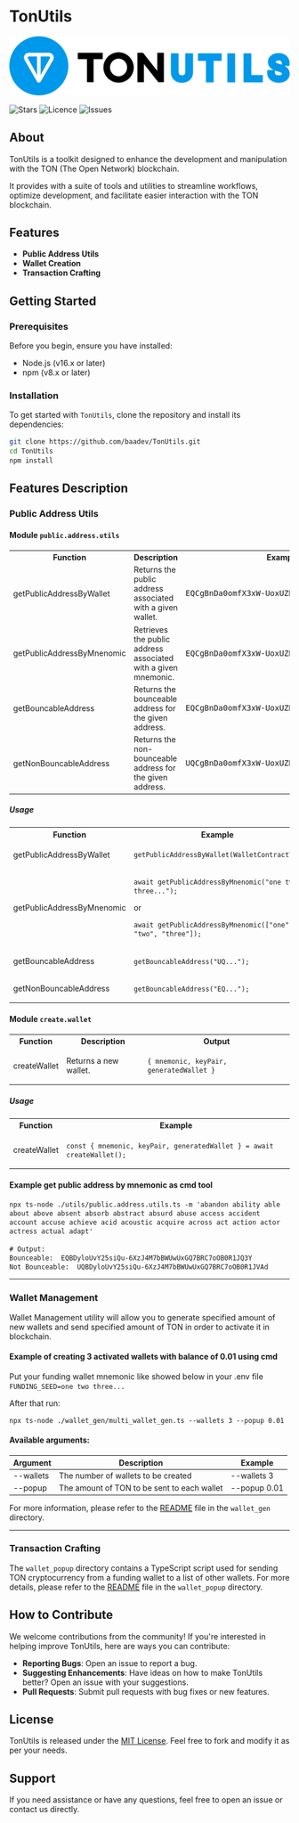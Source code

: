 
# TonUtils

![](https://github.com/baadev/TonUtils/blob/main/assets/TonUtils.png?raw=true)

![Stars](https://img.shields.io/github/stars/baadev/TonUtils?style=plastic)
![Licence](https://img.shields.io/github/license/baadev/TonUtils)
![Issues](https://img.shields.io/github/issues/baadev/TonUtils)

## About

TonUtils is a toolkit designed to enhance the development and manipulation with the TON (The Open Network) blockchain. 

It provides with a suite of tools and utilities to streamline workflows, optimize development, and facilitate easier interaction with the TON blockchain.

## Features

- **Public Address Utils**
- **Wallet Creation**
- **Transaction Crafting**

## Getting Started

### Prerequisites

Before you begin, ensure you have installed:
- Node.js (v16.x or later)
- npm (v8.x or later)

### Installation

To get started with `TonUtils`, clone the repository and install its dependencies:

```bash
git clone https://github.com/baadev/TonUtils.git
cd TonUtils
npm install
```

## Features Description

### Public Address Utils

#### Module `public.address.utils`

<table>
    <tr>
        <th>Function</th>
        <th>Description</th>
        <th>Example Output:</th>
    </tr>
    <tr>
        <td>getPublicAddressByWallet</td>
        <td>Returns the public address associated with a given wallet.</td>
        <td>
            <pre>EQCgBnDa0omfX3xW-UoxUZNn0fdCm7YWnaj1dVjZz_EDpxZL</pre>
        </td>
    </tr>
    <tr>
        <td>getPublicAddressByMnenomic</td>
        <td>Retrieves the public address associated with a given mnemonic.</td>
        <td>
            <pre>EQCgBnDa0omfX3xW-UoxUZNn0fdCm7YWnaj1dVjZz_EDpxZL</pre>
        </td>
    </tr>
    <tr>
        <td>getBouncableAddress</td>
        <td>Returns the bounceable address for the given address.</td>
        <td>
            <pre>EQCgBnDa0omfX3xW-UoxUZNn0fdCm7YWnaj1dVjZz_EDpxZL</pre>
        </td>
    </tr>
    <tr>
        <td>getNonBouncableAddress</td>
        <td>Returns the non-bounceable address for the given address.</td>
        <td>
            <pre>UQCgBnDa0omfX3xW-UoxUZNn0fdCm7YWnaj1dVjZz_EDp0uO</pre>
        </td>
    </tr>
</table>

##### Usage

<table>
    <tr>
        <th>Function</th>
        <th>Example</th>
    </tr>
    <tr>
        <td>getPublicAddressByWallet</td>
        <td>
            <pre lang="typescript"><code>getPublicAddressByWallet(WalletContractV4)</code></pre>
        </td>
    </tr>
    <tr>
        <td>getPublicAddressByMnenomic</td>
        <td>
            <pre lang="typescript"><code>await getPublicAddressByMnenomic("one two three...");</code></pre>
            <p>or</p>
            <pre lang="typescript"><code>await getPublicAddressByMnenomic(["one", "two", "three"]);</code></pre>
        </td>
    </tr>
    <tr>
        <td>getBouncableAddress</td>
        <td>
            <pre lang="typescript"><code>getBouncableAddress("UQ...");</code></pre>
        </td>
    </tr>
    <tr>
        <td>getNonBouncableAddress</td>
        <td>
            <pre lang="typescript"><code>getBouncableAddress("EQ...");</code></pre>
        </td>
    </tr>
</table>

#### Module `create.wallet`

<table>
    <tr>
        <th>Function</th>
        <th>Description</th>
        <th>Output</th>
    </tr>
    <tr>
        <td>createWallet</td>
        <td>Returns a new wallet.</td>
        <td>
            <pre lang="typescript"><code>{ mnemonic, keyPair, generatedWallet }</code></pre>
        </td>
    </tr>
</table>

##### Usage

<table>
    <tr>
        <th>Function</th>
        <th>Example</th>
    </tr>
    <tr>
        <td>createWallet</td>
        <td>
            <pre lang="typescript"><code>const { mnemonic, keyPair, generatedWallet } = await createWallet();</code></pre>
        </td>
    </tr>
</table>


#### Example get public address by mnemonic as cmd tool

```console
npx ts-node ./utils/public.address.utils.ts -m 'abandon ability able about above absent absorb abstract absurd abuse access accident account accuse achieve acid acoustic acquire across act action actor actress actual adapt'

# Output:
Bounceable:  EQBDyloUvY25siQu-6XzJ4M7bBWUwUxGQ7BRC7oOB0R1JQ3Y
Not Bounceable:  UQBDyloUvY25siQu-6XzJ4M7bBWUwUxGQ7BRC7oOB0R1JVAd
```

-----------
### Wallet Management

Wallet Management utility will allow you to generate specified amount of new wallets and send specified amount of TON in order to activate it in blockchain.


#### Example of creating 3 activated wallets with balance of 0.01 using cmd
Put your funding wallet mnemonic like showed below in your .env file   
`FUNDING_SEED=one two three...` 

After that run:
```console
npx ts-node ./wallet_gen/multi_wallet_gen.ts --wallets 3 --popup 0.01
```
#### Available arguments:
| Argument    | Description                                 | Example       | 
| ----------- | ---------------------------                 | -----------   | 
| --wallets   | The number of wallets to be created         | --wallets 3   |
| --popup     | The amount of TON to be sent to each wallet | --popup 0.01  | 


For more information, please refer to the [README](./wallet_gen/README.md) file in the `wallet_gen` directory.

-----------
### Transaction Crafting

The `wallet_popup` directory contains a TypeScript script used for sending TON cryptocurrency from a funding wallet to a list of other wallets. For more details, please refer to the [README](./wallet_popup/README.md) file in the `wallet_popup` directory.

## How to Contribute

We welcome contributions from the community! If you're interested in helping improve TonUtils, here are ways you can contribute:

- **Reporting Bugs**: Open an issue to report a bug.
- **Suggesting Enhancements**: Have ideas on how to make TonUtils better? Open an issue with your suggestions.
- **Pull Requests**: Submit pull requests with bug fixes or new features.

## License

TonUtils is released under the [MIT License](LICENSE). Feel free to fork and modify it as per your needs.

## Support

If you need assistance or have any questions, feel free to open an issue or contact us directly.
